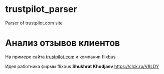 # trustpilot_parser
Parser of trustpilot.com site

# Анализ отзывов клиентов
На примере сайта [trustpilot.com](https://www.trustpilot.com/review/flixbus.com) и компании flixbus

Идея работника фирмы flixbus **Shukhrat Khodjaev**
https://clck.ru/V8LDY
